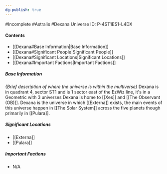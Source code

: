 ```yaml
---
dg-publish: true
---
```

#Incomplete #Astralis #Dexana
Universe ID: P-4ST1ES1-L4DX
#### Contents
- [[Dexana#Base Information|Base Information]]
- [[Dexana#Significant People|Significant People]]
- [[Dexana#Significant Locations|Significant Locations]]
- [[Dexana#Important Factions|Important Factions]]
##### Base Information
*{Brief description of where the universe is within the multiverse}*
Dexana is in quadrant 4, sector ST1 and is 1 sector east of the EzWiz line, it's in a Geometric with 3 universes
Dexana is home to [[Xes]] and [[The Observant (OB)]].
Dexana is the universe in which [[Externa]] exists, the main events of this universe happen in [[The Solar System]] across the five planets though primarily in [[Pulara]].
##### Significant Locations
- [[Externa]]
- [[Pulara]]
##### Important Factions
- N/A